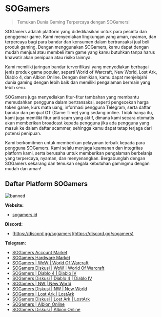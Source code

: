 # SOGamers

> Temukan Dunia Gaming Terpercaya dengan SOGamers!


SOGamers adalah platform yang didedikasikan untuk para pecinta dan penggemar game. Kami menyediakan lingkungan yang aman, nyaman, dan terpercaya bagi para bandar dan konsumen dalam bertransaksi jual beli produk gaming. Dengan menggunakan SOGamers, kamu dapat dengan mudah menjual atau membeli item game yang kamu butuhkan tanpa harus khawatir akan penipuan atau risiko lainnya.

Kami memiliki jaringan bandar terverifikasi yang menyediakan berbagai jenis produk game populer, seperti World of Warcraft, New World, Lost Ark, Diablo 4, dan Albion Online. Dengan demikian, kamu dapat menjelajahi dunia gaming dengan lebih baik dan memiliki pengalaman bermain yang lebih seru.

SOGamers juga menyediakan fitur-fitur tambahan yang membantu memudahkan pengguna dalam bertransaksi, seperti pengecekan harga token game, kurs mata uang, informasi pengguna Telegram, serta daftar bandar dan penjual GT (Game Time) yang sedang online. Tidak hanya itu, kami juga memiliki fitur anti scam yang aktif, dimana kami secara otomatis akan memberikan broadcast kepada pengguna jika ada pengguna yang masuk ke dalam daftar scammer, sehingga kamu dapat tetap terjaga dari potensi penipuan.

Kami berkomitmen untuk memberikan pelayanan terbaik kepada para pengguna SOGamers. Kami selalu menjaga keamanan dan integritas platform kami, serta berusaha untuk memberikan pengalaman berbelanja yang terpercaya, nyaman, dan menyenangkan. Bergabunglah dengan SOGamers sekarang dan temukan segala kebutuhan gamingmu dengan mudah dan aman!



## Daftar Platform SOGamers

![banned](https://cdn.discordapp.com/attachments/1119912192750395483/1126404993369505864/SOG_Sampul_2.png)

**Website:**
 - [sogamers.id](https://sogamers.id/)
 
**Discord:**
 - [https://discord.gg/sogamers](https://discord.gg/sogamers)

**Telegram:**
 - [SOGamers Account Market](https://t.me/SOGamersAccount)
 - [SOGamers Hardware Market](https://t.me/SOGamersHardware)
 - [SOGamers | WoW | World Of Warcraft](https://t.me/SOGamersDemandWoW)
 - [SOGamers Diskusi | WoW | World Of Warcraft](https://t.me/SOGamersDiskusiWoW)
 - [SOGamers | Diablo 4 | Diablo IV](https://t.me/SOGamersDemandDiablo)
 - [SOGamers Diskusi | Diablo 4 | Diablo IV](https://t.me/SOGamersDiskusiDiablo)
 - [SOGamers | NW | New World](https://t.me/SOGamersDemandNW)
 - [SOGamers Diskusi | NW | New World](https://t.me/SOGamersDiskusiNW)
 - [SOGamers | Lost Ark | LostArk](https://t.me/SOGamersDemandLostArk)
 - [SOGamers Diskusi | Lost Ark | LostArk](https://t.me/SOGamersDiskusiLostArk)
 - [SOGamers | Albion Online](https://t.me/SOGamersDemandAlbionOnline)
 - [SOGamers Diskusi | Albion Online](https://t.me/SOGamersDiskusiAlbionOnline)




